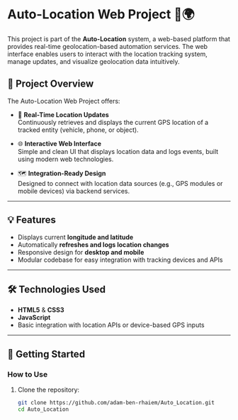 # Auto-Location Web Project 🚗🌍

This project is part of the **Auto-Location** system, a web-based platform that provides real-time geolocation-based automation services. The web interface enables users to interact with the location tracking system, manage updates, and visualize geolocation data intuitively.

## 📌 Project Overview

The Auto-Location Web Project offers:

- 🔄 **Real-Time Location Updates**  
  Continuously retrieves and displays the current GPS location of a tracked entity (vehicle, phone, or object).

- 🌐 **Interactive Web Interface**  
  Simple and clean UI that displays location data and logs events, built using modern web technologies.

- 🗺️ **Integration-Ready Design**  
  Designed to connect with location data sources (e.g., GPS modules or mobile devices) via backend services.

---

## 💡 Features

- Displays current **longitude and latitude**
- Automatically **refreshes and logs location changes**
- Responsive design for **desktop and mobile**
- Modular codebase for easy integration with tracking devices and APIs

---

## 🛠️ Technologies Used

- **HTML5** & **CSS3**
- **JavaScript**
- Basic integration with location APIs or device-based GPS inputs

---

## 🚀 Getting Started

### How to Use

1. Clone the repository:
   ```bash
   git clone https://github.com/adam-ben-rhaiem/Auto_Location.git
   cd Auto_Location
